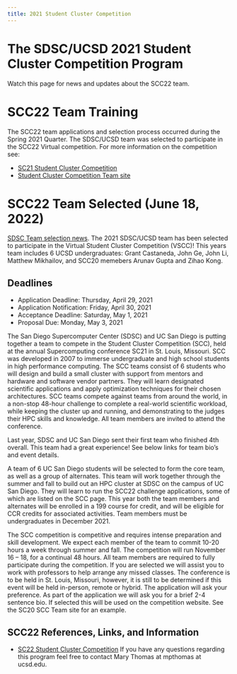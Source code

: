 ```yaml
---
title: 2021 Student Cluster Competition
---
```


# The SDSC/UCSD 2021 Student Cluster Competition Program

Watch this page for news and updates about the SCC22 team.

# SCC22 Team Training

The SCC22 team applications and selection process occurred during the Spring 2021 Quarter. The SDSC/UCSD team was selected to participate in the SCC22 Virtual competition. For more information on the competition see: </p>

-   [SC21 Student Cluster Competition](https://sc21.supercomputing.org/program/studentssc/student-cluster-competition/)
-   [Student Cluster Competition Team site](https://www.studentclustercompetition.us/)

# SCC22 Team Selected (June 18, 2022)

[SDSC Team selection news](2021-06-01-SDSC-UCSD-Team-Selected-for-SCC22). The 2021 SDSC/UCSD team has been selected to participate in the Virtual Student Cluster Competition (VSCC)! This years team includes 6 UCSD undergraduates: Grant Castaneda, John Ge, John Li, Matthew Mikhailov, and SCC20 memebers Arunav Gupta and Zihao Kong.

## Deadlines

-   Application Deadline: Thursday, April 29, 2021
-   Application Notification: Friday, April 30, 2021
-   Acceptance Deadline: Saturday, May 1, 2021
-   Proposal Due: Monday, May 3, 2021

The San Diego Supercomputer Center (SDSC) and UC San Diego is putting together a team to compete in the Student Cluster Competition (SCC), held at the annual Supercomputing conference SC21 in St. Louis, Missouri. SCC was developed in 2007 to immerse undergraduate and high school students in high performance computing. The SCC teams consist of 6 students who will design and build a small cluster with support from mentors and hardware and software vendor partners. They will learn designated scientific applications and apply optimization techniques for their chosen architectures. SCC teams compete against teams from around the world, in a non-stop 48-hour challenge to complete a real-world scientific workload, while keeping the cluster up and running, and demonstrating to the judges their HPC skills and knowledge. All team members are invited to attend the conference.

Last year, SDSC and UC San Diego sent their first team who finished 4th overall. This team had a great experience! See below links for team bio’s and event details.

A team of 6 UC San Diego students will be selected to form the core team, as well as a group of alternates. This team will work together through the summer and fall to build out an HPC cluster at SDSC on the campus of UC San Diego. They will learn to run the SCC22 challenge applications, some of which are listed on the SCC page. This year both the team members and alternates will be enrolled in a 199 course for credit, and will be eligible for CCR credits for associated activities. Team members must be undergraduates in December 2021.

The SCC competition is competitive and requires intense preparation and skill development. We expect each member of the team to commit 10-20 hours a week through summer and fall. The competition will run November 16 – 18, for a continual 48 hours. All team members are required to fully participate during the competition. If you are selected we will assist you to work with professors to help arrange any missed classes. The conference is to be held in St. Louis, Missouri, however, it is still to be determined if this event will be held in-person, remote or hybrid. The application will ask your preference. As part of the application we will ask you for a brief 2-4 sentence bio. If selected this will be used on the competition website. See the SC20 SCC Team site for an example.

## SCC22 References, Links, and Information

-   [SC22 Student Cluster Competition](https://sc22.supercomputing.org/program/studentssc/student-cluster-competition/)
    If you have any questions regarding this program feel free to contact Mary Thomas at mpthomas at ucsd.edu.
